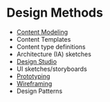 # Design Methods

* [Content Modeling](2-design/content-modeling-guide.md)
* Content Templates
* Content type definitions
* Architecture (IA) sketches
* [Design Studio](2-design/design-studio-guide.md)
* UI sketches/storyboards
* [Prototyping](2-design/prototyping-guide.md)
* [Wireframing](2-design/wireframing-guide.md)
* Design Patterns

